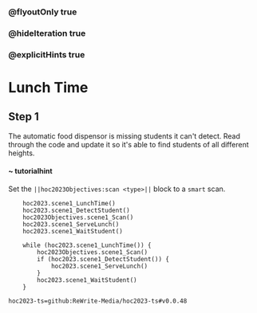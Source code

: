 ### @flyoutOnly true
### @hideIteration true
### @explicitHints true

# Lunch Time

## Step 1
The automatic food dispensor is missing students it can't detect. Read through the code and update it so it's able to find students of all different heights.

#### ~ tutorialhint 
Set the ``||hoc2023Objectives:scan <type>||`` block to a `smart` scan.


```ghost
    hoc2023.scene1_LunchTime()
    hoc2023.scene1_DetectStudent()
    hoc2023Objectives.scene1_Scan()
    hoc2023.scene1_ServeLunch()
    hoc2023.scene1_WaitStudent()
```
```template
    while (hoc2023.scene1_LunchTime()) {
        hoc2023Objectives.scene1_Scan()
        if (hoc2023.scene1_DetectStudent()) {
            hoc2023.scene1_ServeLunch()
        }
        hoc2023.scene1_WaitStudent()
    }
```

```package
hoc2023-ts=github:ReWrite-Media/hoc2023-ts#v0.0.48
```